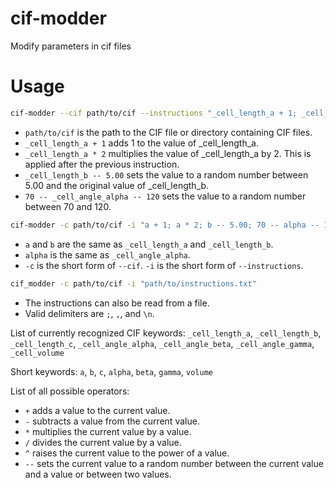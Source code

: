 # cif-modder
Modify parameters in cif files

# Usage

```sh
cif-modder --cif path/to/cif --instructions "_cell_length_a + 1; _cell_length_a * 2; _cell_length_b -- 5.00; 70 -- _cell_angle_alpha -- 120"
```

- `path/to/cif` is the path to the CIF file or directory containing CIF files.
- `_cell_length_a + 1` adds 1 to the value of _cell_length_a.
- `_cell_length_a * 2` multiplies the value of _cell_length_a by 2. This is applied after the previous instruction.
- `_cell_length_b -- 5.00` sets the value to a random number between 5.00 and the original value of _cell_length_b.
- `70 -- _cell_angle_alpha -- 120` sets the value to a random number between 70 and 120.

```sh
cif-modder -c path/to/cif -i "a + 1; a * 2; b -- 5.00; 70 -- alpha -- 120"
```

- `a` and `b` are the same as `_cell_length_a` and `_cell_length_b`.
- `alpha` is the same as `_cell_angle_alpha`.
- `-c` is the short form of `--cif`. `-i` is the short form of `--instructions`.

```sh
cif_modder -c path/to/cif -i "path/to/instructions.txt"
```

- The instructions can also be read from a file.
- Valid delimiters are `;`, `,`, and `\n`.

List of currently recognized CIF keywords:
`_cell_length_a`, `_cell_length_b`, `_cell_length_c`, `_cell_angle_alpha`, `_cell_angle_beta`, `_cell_angle_gamma`, `_cell_volume`

Short keywords:
`a`, `b`, `c`, `alpha`, `beta`, `gamma`, `volume`

List of all possible operators:

- `+` adds a value to the current value.
- `-` subtracts a value from the current value.
- `*` multiplies the current value by a value.
- `/` divides the current value by a value.
- `^` raises the current value to the power of a value.
- `--` sets the current value to a random number between the current value and a value or between two values.
